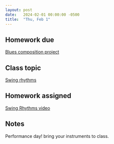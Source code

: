 ```yaml
---
layout: post
date:   2024-02-01 00:00:00 -0500
title:  "Thu, Feb 1"
---
```


## Homework due

[Blues composition project](https://viva.pressbooks.pub/openmusictheory/chapter/blues-melodies-and-the-blues-scale/#assignments)

## Class topic

[Swing rhythms](https://viva.pressbooks.pub/openmusictheory/chapter/swing-rhythms/)

## Homework assigned

[Swing Rhythms video](https://viva.pressbooks.pub/openmusictheory/chapter/swing-rhythms/#assignments)

## Notes

Performance day! bring your instruments to class.